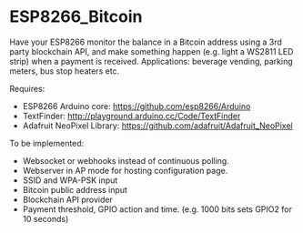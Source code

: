 # ESP8266_Bitcoin

Have your ESP8266 monitor the balance in a Bitcoin address using a 3rd party blockchain API, and make something happen (e.g. light a WS2811 LED strip) when a payment is received. Applications: beverage vending, parking meters, bus stop heaters etc.

Requires:
- ESP8266 Arduino core: https://github.com/esp8266/Arduino
- TextFinder: http://playground.arduino.cc/Code/TextFinder
- Adafruit NeoPixel Library: https://github.com/adafruit/Adafruit_NeoPixel

To be implemented:
- Websocket or webhooks instead of continuous polling.
- Webserver in AP mode for hosting configuration page.
- 	SSID and WPA-PSK input
-   Bitcoin public address input
-   Blockchain API provider
-   Payment threshold, GPIO action and time. (e.g. 1000 bits sets GPIO2 for 10 seconds)
